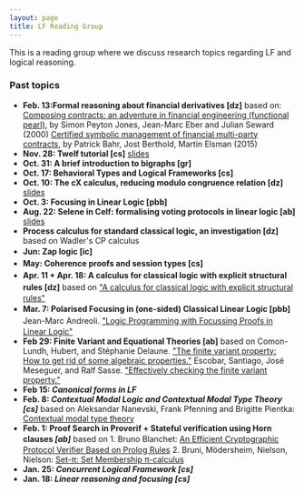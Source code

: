 ```yaml
---
layout: page
title: LF Reading Group
---
```



This is a reading group where we discuss research topics regarding LF
and logical reasoning.

### Past topics

-   **Feb. 13:Formal reasoning about financial derivatives [dz]**
    based on:
    [Composing contracts: an adventure in financial engineering
    (functional pearl)](http://dl.acm.org/citation.cfm?id=351267), by
    Simon Peyton Jones, Jean-Marc Eber and Julian Seward (2000)
    [Certified symbolic management of financial multi-party
    contracts](http://dl.acm.org/citation.cfm?id=2784747), by Patrick
    Bahr, Jost Berthold, Martin Elsman (2015)
-   **Nov. 28: Twelf tutorial [cs]**
    [slides](file/view/lectures.pdf/600096268/lectures.pdf "wikilink")
-   **Oct. 31: <span class="s1">A brief introduction to bigraphs
    </span>[gr]**
-   **Oct. 17: <span class="s1">Behavioral Types and Logical
    Frameworks</span> [cs]**
-   **Oct. 10: The cX calculus, reducing modulo congruence relation
    [dz]**
    [slides](file/view/CMU_meeting_slides_04.pdf/595620220/CMU_meeting_slides_04.pdf "wikilink")
-   **Oct. 3: Focusing in Linear Logic [pbb]**
-   **Aug. 22: Selene in Celf: formalising voting protocols in linear
    logic [ab]**
    [slides](http://alessandrobruni.name/talks/16-luxembourg-selene.pdf)
-   **Process calculus for standard classical logic, an investigation
    [dz]**
    based on Wadler's CP calculus
-   **<span style="line-height: 1.5">Jun: Zap logic [ic]</span>**
-   **<span style="line-height: 1.5">May: Coherence proofs and session
    types [cs]</span>**
-   **<span style="line-height: 1.5">Apr. 11 + Apr. 18: A calculus for
    classical logic with explicit structural rules [dz]</span>**
    <span style="line-height: 1.5">based on ["A calculus for classical
    logic with explicit structural
    rules"](http://arxiv.org/pdf/1203.4754v1.pdf)</span>
-   **<span style="line-height: 1.5">Mar. 7: Polarised Focusing in
    (one-sided) Classical Linear Logic [pbb]</span>**
    <span style="line-height: 1.5">Jean-Marc Andreoli. ["Logic
    Programming with Focussing Proofs in Linear
    Logic"](http://www.cs.cmu.edu/afs/cs.cmu.edu/user/fp/www/courses/15816-s12/misc/andreoli92jlc.pdf)</span>
-   **Feb 29: Finite Variant and Equational Theories [ab]**
    based on
    Comon-Lundh,
    Hubert, and Stéphanie Delaune. ["The finite variant property: How
    to get rid of some algebraic
    properties."](http://citeseerx.ist.psu.edu/viewdoc/download?doi=10.1.1.135.1999&rep=rep1&type=pdf)
    Escobar, Santiago, José Meseguer, and Ralf Sasse. ["Effectively
    checking the finite variant
    property."](http://people.inf.ethz.ch/rsasse/pub/CheckingFVP.pdf)
-   **Feb 15: *Canonical forms in LF***
-   **Feb. 8: *Contextual Modal Logic and Contextual Modal Type Theory
    [cs]***
    based on Aleksandar Nanevski, Frank Pfenning and Brigitte Pientka:
    [Contextual modal type
    theory](http://www.cs.cmu.edu/~fp/papers/tocl07.pdf)
-   **Feb. 1: Proof Search in Proverif + Stateful verification using
    Horn clauses *[ab]***
    based on
    <span style="line-height: 1.5">1. Bruno Blanchet: [An Efficient
    Cryptographic Protocol Verifier Based on Prolog
    Rules](http://prosecco.gforge.inria.fr/personal/bblanche/publications/BlanchetCSFW01.html)</span>
    2. Bruni, Mödersheim, Nielson, Nielson: [Set-π: Set Membership
    π-calculus](http://www.imm.dtu.dk/~samo/extended.pdf)
-   **Jan. 25: *Concurrent Logical Framework [cs]***
-   **Jan. 18: *Linear reasoning and focusing [cs]***

